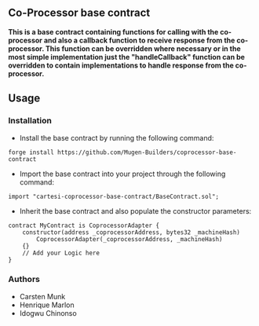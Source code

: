 ## Co-Processor base contract

**This is a base contract containing functions for calling with the co-processor and also a callback function to receive response from the co-processor. This function can be overridden where necessary or in the most simple implementation just the "handleCallback" function can be overridden to contain implementations to handle response from the co-processor.**

## Usage

### Installation

- Install the base contract by running the following command:

```shell
forge install https://github.com/Mugen-Builders/coprocessor-base-contract
```

- Import the base contract into your project through the following command:

```solidity
import "cartesi-coprocessor-base-contract/BaseContract.sol";
```

- Inherit the base contract and also populate the constructor parameters:

```solidity
contract MyContract is CoprocessorAdapter {
    constructor(address _coprocessorAddress, bytes32 _machineHash)
        CoprocessorAdapter(_coprocessorAddress, _machineHash)
    {}
    // Add your Logic here
}
```

### Authors

- Carsten Munk
- Henrique Marlon
- Idogwu Chinonso
